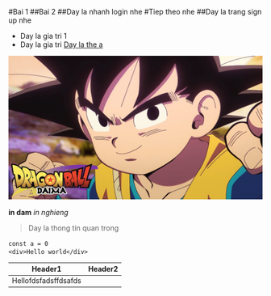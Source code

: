 #Bai 1
##Bai 2
##Day la nhanh login nhe
#Tiep theo nhe
##Day la trang sign up nhe
- Day la gia tri 1
- Day la gia tri 
[Day la the a](google.com
)

![Day la anh SonGoKu](./anh1.jpg)

**in dam**
*in nghieng*
> Day la thong tin quan trong
```
const a = 0
<div>Hello world</div>
```

|Header1|Header2|
|------|--------|
|Hellofdsfadsffdsafds